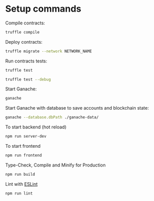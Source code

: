 # Setup commands

Compile contracts:

```sh
truffle compile
```

Deploy contracts:

```sh
truffle migrate --network NETWORK_NAME
```

Run contracts tests:

```sh
truffle test

truffle test --debug
```

Start Ganache:

```sh
ganache
```

Start Ganache with database to save accounts and blockchain state:

```sh
ganache --database.dbPath ./ganache-data/
```

To start backend (hot reload)
```sh
npm run server-dev
```

To start frontend

```sh
npm run frontend
```

Type-Check, Compile and Minify for Production

```sh
npm run build
```

Lint with [ESLint](https://eslint.org/)

```sh
npm run lint
```
